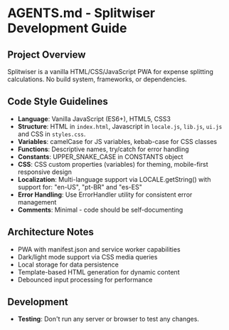 # AGENTS.md - Splitwiser Development Guide

## Project Overview
Splitwiser is a vanilla HTML/CSS/JavaScript PWA for expense splitting calculations. No build system, frameworks, or dependencies.

## Code Style Guidelines
- **Language**: Vanilla JavaScript (ES6+), HTML5, CSS3
- **Structure**: HTML in `index.html`, Javascript in `locale.js`, `lib.js`, `ui.js` and CSS in `styles.css`.
- **Variables**: camelCase for JS variables, kebab-case for CSS classes
- **Functions**: Descriptive names, try/catch for error handling
- **Constants**: UPPER_SNAKE_CASE in CONSTANTS object
- **CSS**: CSS custom properties (variables) for theming, mobile-first responsive design
- **Localization**: Multi-language support via LOCALE.getString() with support for: "en-US", "pt-BR" and "es-ES"
- **Error Handling**: Use ErrorHandler utility for consistent error management
- **Comments**: Minimal - code should be self-documenting

## Architecture Notes
- PWA with manifest.json and service worker capabilities
- Dark/light mode support via CSS media queries
- Local storage for data persistence
- Template-based HTML generation for dynamic content
- Debounced input processing for performance

## Development
- **Testing**: Don't run any server or browser to test any changes.